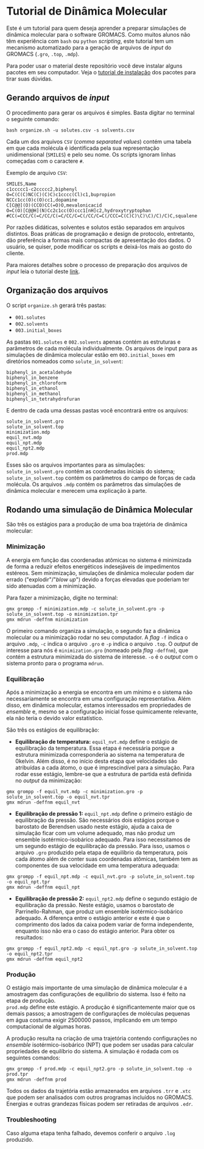 # Tutorial de Dinâmica Molecular

Este é um tutorial para quem deseja aprender a preparar simulações de dinâmica
molecular para o software GROMACS. Como muitos alunos não têm experiência com
`bash` ou `python` _scripting_, este tutorial tem um mecanismo automatizado para
 a geração de arquivos de _input_ do GROMACS (`.gro`, `.top`, `.mdp`).

Para poder usar o material deste repositório você deve instalar alguns pacotes
em seu computador. Veja o [tutorial de instalação](zzz.markdown/install.md) dos
pacotes para tirar suas dúvidas.

## Gerando arquivos de _input_

O procedimento para gerar os arquivos é simples. Basta digitar no terminal o
seguinte comando:

```
bash organize.sh -u solutes.csv -s solvents.csv
```

Cada um dos arquivos `CSV` (_comma separated values_) contém uma tabela em que
cada molécula é identificada pela sua representação unidimensional (`SMILES`) e
pelo seu nome. Os scripts ignoram linhas começadas com o caractere `#`.

Exemplo de arquivo `CSV`:
```
SMILES,Name
c1ccccc1-c2ccccc2,biphenyl
O=C(C(C)NC(C)(C)C)c1cccc(Cl)c1,bupropion
NCCc1cc(O)c(O)cc1,dopamine
C[C@@](O)(CCO)CC(=O)O,mevalonicacid
O=C(O)[C@@H](N)Cc2c1cc(O)ccc1[nH]c2,hydroxytryptophan
#CC(=CCC/C(=C/CC/C(=C/CC/C=C(/CC/C=C(/CCC=C(C)C)\C)\C)/C)/C)C,squalene
```

Por razões didáticas, solventes e solutos estão separados em arquivos distintos.
Boas práticas de programação e design de protocolo, entretanto, dão preferência
a formas mais compactas de apresentação dos dados. O usuário, se quiser, pode
modificar os scripts e deixá-los mais ao gosto do cliente.

Para maiores detalhes sobre o processo de preparação dos arquivos de _input_ leia 
o tutorial deste [link](https://github.com/gduarter/setup_md/blob/master/zzz.markdown/small_molecule_prep.md).

## Organização dos arquivos

O script `organize.sh` gerará três pastas:

- `001.solutes`
- `002.solvents`
- `003.initial_boxes`

As pastas `001.solutes` e `002.solvents` apenas contém as estruturas e parâmetros
de cada molécula individualmente. Os arquivos de input para as simulações de
dinâmica molecular estão em `003.initial_boxes` em diretórios nomeados como
`solute_in_solvent`:

```
biphenyl_in_acetaldehyde         
biphenyl_in_benzene              
biphenyl_in_chloroform           
biphenyl_in_ethanol              
biphenyl_in_methanol             
biphenyl_in_tetrahydrofuran      
```

E dentro de cada uma dessas pastas você encontrará entre os arquivos:
```
solute_in_solvent.gro
solute_in_solvent.top
minimization.mdp
equil_nvt.mdp
equil_npt.mdp
equil_npt2.mdp
prod.mdp
```
Esses são os arquivos importantes para as simulações: `solute_in_solvent.gro`
contém as coordenadas iniciais do sistema; `solute_in_solvent.top` contém os
parâmetros do campo de forças de cada molécula. Os arquivos `.mdp` contém os
parâmetros das simulações de dinâmica molecular e merecem uma explicação à parte.

## Rodando uma simulação de Dinâmica Molecular

São três os estágios para a produção de uma boa trajetória de dinâmica
molecular:

### Minimização
A energia em função das coordenadas atômicas no sistema é
minimizada de forma a reduzir efeitos energéticos indesejáveis de impedimentos
estéreos. Sem minimização, simulações de dinâmica molecular podem dar errado
("explodir"/"_blow up_") devido a forças elevadas que poderiam ter sido atenuadas
com a minimização.

Para fazer a minimização, digite no terminal:

```
gmx grompp -f minimization.mdp -c solute_in_solvent.gro -p solute_in_solvent.top -o minimization.tpr
gmx mdrun -deffnm minimization
```

O primeiro comando organiza a simulação, o segundo faz a dinâmica molecular ou
a minimização rodar no seu computador. A _flag_ `-f` indica o arquivo `.mdp`,
`-c` indica o arquivo `.gro` e `-p` indica o arquivo `.top`. O _output_ de
interesse para nós é `minimization.gro` (nomeado pela _flag_ `-deffnm`), que
contém a estrutura minimizada do sistema de interesse. `-o` é o _output_ com o
sistema pronto para o programa `mdrun`.

### Equilibração
Após a minimização a energia se encontra em um mínimo e o sistema
não necessariamente se encontra em uma configuração representativa. Além disso,
em dinâmica molecular, estamos interessados em propriedades de _ensemble_ e, mesmo
se a configuração inicial fosse quimicamente relevante, ela não teria o devido
valor estatístico.

São três os estágios de equilibração:
- __Equilibração de temperatura:__ `equil_nvt.mdp` define o estágio de equilibração
 da temperatura. Essa etapa é necessária porque a estrutura minimizada corresponderia
 ao sistema na temperatura de $0 \text{kelvin}$. Além disso, é no início desta etapa
 que velocidades são atribuídas a cada átomo, o que é imprescindível para a simulação.
 Para rodar esse estágio, lembre-se que a estrutura de partida está definida no
 _output_ da minimização:
 ```
 gmx grompp -f equil_nvt.mdp -c minimization.gro -p solute_in_solvent.top -o equil_nvt.tpr
 gmx mdrun -deffnm equil_nvt
 ```

- __Equilibração de pressão 1:__ `equil_npt.mdp` define o primeiro estágio de
equilibração da pressão. São necessários dois estágios porque o barostato de Berendsen
usado neste estágio, ajuda a caixa de simulação ficar com um volume adequado, mas
não produz um ensemble isotérmico-isobárico adequado. Para isso necessitamos de um
segundo estágio de equilibração da pressão. Para isso, usamos o arquivo `.gro`
produzido pela etapa de equilíbrio da temperatura, pois cada átomo além de conter
suas coordenadas atômicas, também tem as componentes de sua velocidade em uma
temperatura adequada:
```
gmx grompp -f equil_npt.mdp -c equil_nvt.gro -p solute_in_solvent.top -o equil_npt.tpr
gmx mdrun -deffnm equil_npt
```

- __Equilibração de pressão 2:__ `equil_npt2.mdp` define o segundo estágio de
equilibração da pressão. Neste estágio, usamos o barostato de Parrinello-Rahman,
que produz um ensemble isotérmico-isobárico adequado. A diferença entre o estágio
anterior e este é que o comprimento dos lados da caixa podem variar de forma
independente, enquanto isso não era o caso do estágio anterior. Para obter os
resultados:
```
gmx grompp -f equil_npt2.mdp -c equil_npt.gro -p solute_in_solvent.top -o equil_npt2.tpr
gmx mdrun -deffnm equil_npt2
```

### Produção

O estágio mais importante de uma simulação de dinâmica molecular é a amostragem
das configurações de equilíbrio do sistema. Isso é feito na etapa de produção.  
`prod.mdp` define este estágio. A produção é significantemente maior que os
demais passos; a amostragem de configurações de moléculas pequenas em água
costuma exigir 2500000 passos, implicando em um tempo computacional de algumas
horas.

A produção resulta na criação de uma trajetória contendo configurações no _ensemble_
isotérmico-isobárico (NPT) que podem ser usadas para calcular propriedades de
equilíbrio do sistema. A simulação é rodada com os seguintes comandos:
```
gmx grompp -f prod.mdp -c equil_npt2.gro -p solute_in_solvent.top -o prod.tpr
gmx mdrun -deffnm prod
```

Todos os dados da trajetória estão armazenados em arquivos `.trr` e
`.xtc` que podem ser analisados com outros programas incluídos no GROMACS. Energias
e outras grandezas físicas podem ser retiradas de arquivos `.edr`.

### Troubleshooting
Caso alguma etapa tenha falhado, devemos conferir o arquivo `.log` produzido.
